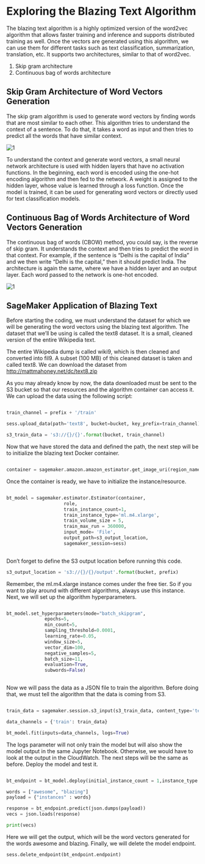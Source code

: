 
# Exploring the Blazing Text Algorithm

The blazing text algorithm is a highly optimized version of the word2vec algorithm that allows faster training and inference and supports distributed training as well. Once the vectors are generated using this algorithm, we can use them for different tasks such as text classification, summarization, translation, etc. It supports two architectures, similar to that of word2vec.

1. Skip gram architecture
2. Continuous bag of words architecture

## Skip Gram Architecture of Word Vectors Generation

The skip gram algorithm is used to generate word vectors by finding words that are most similar to each other. This algorithm tries to understand the context of a sentence. To do that, it takes a word as input and then tries to predict all the words that have similar context.


![1](https://user-images.githubusercontent.com/23625821/121797858-37fa3c00-cc23-11eb-8e81-0ddefbbb2bc4.png)


To understand the context and generate word vectors, a small neural network architecture is used with hidden layers that have no activation functions. In the
beginning, each word is encoded using the one-hot encoding algorithm and then fed to the network. A weight is assigned to the hidden layer, whose value is learned through a loss function. Once the model is trained, it can be used for generating word vectors or directly used for text classification models.



## Continuous Bag of Words Architecture of Word Vectors Generation

The continuous bag of words (CBOW) method, you could say, is the reverse of skip gram. It understands the context and then tries to predict the word in that context. For example, if the sentence is “Delhi is the capital of India” and we then write “Delhi is the capital,” then it should predict India. The architecture is again the same, where we have a hidden layer and an output layer. Each word passed to the network is one-hot encoded.


![1](https://user-images.githubusercontent.com/23625821/121797933-96271f00-cc23-11eb-8c43-1c4b0e9dd09a.png)


## SageMaker Application of Blazing Text

Before starting the coding, we must understand the dataset for which we will be generating the word vectors using the blazing text algorithm. The dataset that we’ll be using is called the text8 dataset. It is a small, cleaned version of the entire Wikipedia text.


The entire Wikipedia dump is called wiki9, which is then cleaned and converted into fil9. A subset (100 MB) of this cleaned dataset is taken and called text8. We can download the dataset from http://mattmahoney.net/dc/text8.zip 

As you may already know by now, the data downloaded must be sent to the S3 bucket so that our resources and the algorithm container can access it. We can upload
the data using the following script:

```py 

train_channel = prefix + '/train'

sess.upload_data(path='text8', bucket=bucket, key_prefix=train_channel)

s3_train_data = 's3://{}/{}'.format(bucket, train_channel)

```

Now that we have stored the data and defined the path, the next step will be to initialize the blazing text Docker container.

```py

container = sagemaker.amazon.amazon_estimator.get_image_uri(region_name, "blazingtext", "latest")

```

Once the container is ready, we have to initialize the instance/resource.
```py

bt_model = sagemaker.estimator.Estimator(container,
                     role,
                     train_instance_count=1,
                     train_instance_type='ml.m4.xlarge',
                     train_volume_size = 5,
                     train_max_run = 360000,
                     input_mode= 'File',
                     output_path=s3_output_location,
                     sagemaker_session=sess)
                     
```

Don’t forget to define the S3 output location before running this code.

```py
s3_output_location = 's3://{}/{}/output'.format(bucket, prefix)
```

Remember, the ml.m4.xlarge instance comes under the free tier. So if you want to play around with different algorithms, always use this instance. Next, we will
set up the algorithm hyperparameters.

```py

bt_model.set_hyperparameters(mode="batch_skipgram",
              epochs=5,
              min_count=5,
              sampling_threshold=0.0001,
              learning_rate=0.05,
              window_size=5,
              vector_dim=100,
              negative_samples=5,
              batch_size=11,
              evaluation=True,
              subwords=False)
              

```

Now we will pass the data as a JSON file to train the algorithm. Before doing that, we must tell the algorithm that the data is coming from S3.

 ```py
 
train_data = sagemaker.session.s3_input(s3_train_data, content_type='text/plain', s3_data_type='S3Prefix')

data_channels = {'train': train_data}

bt_model.fit(inputs=data_channels, logs=True)
 
 ```
The logs parameter will not only train the model but will also show the model output in the same Jupyter Notebook. Otherwise, we would have to look at the output in the CloudWatch. The next steps will be the same as before. Deploy the model and test it.


```py

bt_endpoint = bt_model.deploy(initial_instance_count = 1,instance_type ='ml.m4.xlarge')

words = ["awesome", "blazing"]
payload = {"instances" : words}

response = bt_endpoint.predict(json.dumps(payload))
vecs = json.loads(response)

print(vecs)


```

Here we will get the output, which will be the word vectors generated for the words awesome and blazing. Finally, we will delete the model endpoint.

```py
sess.delete_endpoint(bt_endpoint.endpoint)
```


